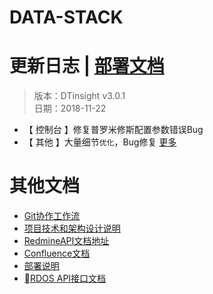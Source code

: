 # DATA-STACK 

# 更新日志 | [部署文档](./Deploy.md) 

 > 版本：DTinsight v3.0.1 <br>
 > 日期：2018-11-22

- 【 控制台 】修复普罗米修斯配置参数错误Bug
- 【 其他 】大量细节`优化`，Bug修复 [更多](http://redmine.prod.dtstack.cn/projects/dtinsight-v3_0_0)




# 其他文档
- [Git协作工作流](http://git.dtstack.cn/ziv/data-stack-web/wikis/gitflow)
- [项目技术和架构设计说明
](http://git.dtstack.cn/ziv/data-stack-web/wikis/Development)
- [RedmineAPI文档地址](http://redmine.prod.dtstack.cn/projects/rdos)
- [Confluence文档](http://confluence.dev.dtstack.cn/display/RDOS/RD-OS)
- [部署说明](http://git.dtstack.cn/ziv/data-stack-web/wikis/deploy)
- [RDOS API接口文档](http://git.dtstack.cn/dtstack/rdos-docs)


